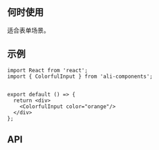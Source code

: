 ## 何时使用

适合表单场景。

## 示例

```tsx
import React from 'react';
import { ColorfulInput } from 'ali-components';


export default () => {
  return <div>
    <ColorfulInput color="orange"/>
  </div>
};
```

## API

<API hideTitle  src="@/components/colorful-input/colorful-input.tsx" />
